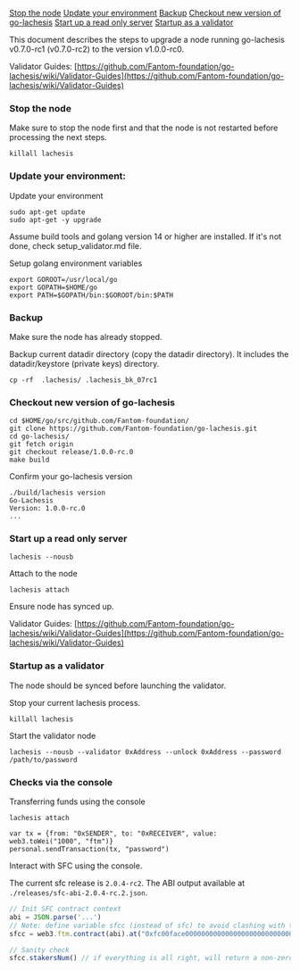 [Stop the node](#stop-the-node)
[Update your environment](#update-your-environment)
[Backup](#backup)
[Checkout new version of go-lachesis](#checkout-new-version-of-go-lachesis)
[Start up a read only server](#start-up-a-read-only-server)
[Startup as a validator](#startup-as-a-validator)

This document describes the steps to upgrade a node running go-lachesis v0.7.0-rc1 (v0.7.0-rc2) to the version v1.0.0-rc0.

Validator Guides: [https://github.com/Fantom-foundation/go-lachesis/wiki/Validator-Guides](https://github.com/Fantom-foundation/go-lachesis/wiki/Validator-Guides)

### Stop the node

Make sure to stop the node first and that the node is not restarted before processing the next steps.

```
killall lachesis
```

### Update your environment:

Update your environment

```
sudo apt-get update
sudo apt-get -y upgrade
```

Assume build tools and golang version 14 or higher are installed.
If it's not done, check setup_validator.md file.

Setup golang environment variables

```
export GOROOT=/usr/local/go
export GOPATH=$HOME/go
export PATH=$GOPATH/bin:$GOROOT/bin:$PATH
```

### Backup

Make sure the node has already stopped.

Backup current datadir directory (copy the datadir directory). 
It includes the datadir/keystore (private keys) directory.

```
cp -rf  .lachesis/ .lachesis_bk_07rc1
```

### Checkout new version of go-lachesis

```
cd $HOME/go/src/github.com/Fantom-foundation/
git clone https://github.com/Fantom-foundation/go-lachesis.git
cd go-lachesis/
git fetch origin
git checkout release/1.0.0-rc.0
make build
```

Confirm your go-lachesis version

```
./build/lachesis version
Go-Lachesis
Version: 1.0.0-rc.0
...
```

### Start up a read only server

```
lachesis --nousb
```

Attach to the node

```
lachesis attach
```

Ensure node has synced up.

Validator Guides: [https://github.com/Fantom-foundation/go-lachesis/wiki/Validator-Guides](https://github.com/Fantom-foundation/go-lachesis/wiki/Validator-Guides)


### Startup as a validator

The node should be synced before launching the validator.

Stop your current lachesis process.

```
killall lachesis
```

Start the validator node

```
lachesis --nousb --validator 0xAddress --unlock 0xAddress --password /path/to/password
```


### Checks via the console

Transferring funds using the console

```
lachesis attach
```

```
var tx = {from: "0xSENDER", to: "0xRECEIVER", value: web3.toWei("1000", "ftm")}
personal.sendTransaction(tx, "password")
```

Interact with SFC using the console.

The current sfc release is `2.0.4-rc2`. The ABI output available at `./releases/sfc-abi-2.0.4-rc.2.json`.

```js
// Init SFC contract context
abi = JSON.parse('...')
// Note: define variable sfcc (instead of sfc) to avoid clashing with the sfc namespace introduced in go-lachesis v0.7.0-rc1.
sfcc = web3.ftm.contract(abi).at("0xfc00face00000000000000000000000000000000")

// Sanity check
sfcc.stakersNum() // if everything is all right, will return a non-zero value
